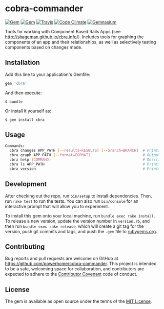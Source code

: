 # cobra-commander

[![Gem](https://img.shields.io/gem/dv/cbra/stable.svg)](https://rubygems.org/gems/cbra)
[![Gem](https://img.shields.io/gem/v/cbra.svg)](https://rubygems.org/gems/cbra)
[![Travis](https://img.shields.io/travis/powerhome/cbra.svg)](https://travis-ci.org/powerhome/cbra)
[![Code Climate](https://img.shields.io/codeclimate/github/powerhome/cbra.svg)](https://codeclimate.com/github/powerhome/cbra)
[![Gemnasium](https://img.shields.io/gemnasium/powerhome/cbra.svg)](https://gemnasium.com/github.com/powerhome/cbra)

Tools for working with Component Based Rails Apps (see http://shageman.github.io/cbra.info/). Includes tools for graphing the components of an app and their relationships, as well as selectively testing components based on changes made.

## Installation

Add this line to your application's Gemfile:

```ruby
gem 'cbra'
```

And then execute:

    $ bundle

Or install it yourself as:

    $ gem install cbra

## Usage

```bash
Commands:
  cbra changes APP_PATH [--results=RESULTS] [--branch=BRANCH]  # Prints list of changed files
  cbra graph APP_PATH [--format=FORMAT]                        # Outputs graph
  cbra help [COMMAND]                                          # Describe available commands or one specific command
  cbra ls APP_PATH                                             # Prints tree of components for an app
  cbra version                                                 # Prints version
```

## Development

After checking out the repo, run `bin/setup` to install dependencies. Then, run `rake test` to run the tests. You can also run `bin/console` for an interactive prompt that will allow you to experiment.

To install this gem onto your local machine, run `bundle exec rake install`. To release a new version, update the version number in `version.rb`, and then run `bundle exec rake release`, which will create a git tag for the version, push git commits and tags, and push the `.gem` file to [rubygems.org](https://rubygems.org).

## Contributing

Bug reports and pull requests are welcome on GitHub at https://github.com/powerhome/cobra-commander. This project is intended to be a safe, welcoming space for collaboration, and contributors are expected to adhere to the [Contributor Covenant](http://contributor-covenant.org) code of conduct.

## License

The gem is available as open source under the terms of the [MIT License](http://opensource.org/licenses/MIT).
